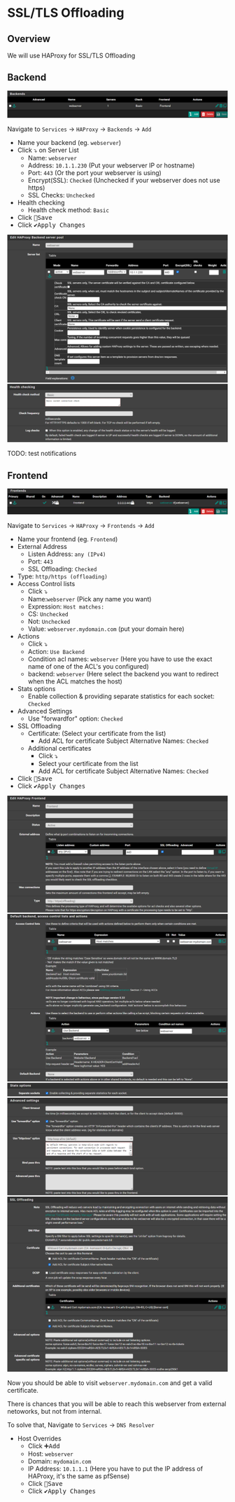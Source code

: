 # SSL/TLS Offloading

## Overview

We will use HAProxy for SSL/TLS Offloading

## Backend

![haproxy-ssloffload-backend-view](img/haproxy-ssloffload-backend-view.png)

Navigate to `Services` -> `HAProxy` -> `Backends` -> `Add`

- Name your backend (eg. `webserver`)
- Click ⤵️ on Server List
  - Name: `webserver`
  - Address: `10.1.1.230` (Put your webserver IP or hostname)
  - Port: `443` (Or the port your webserver is using)
  - Encrypt(SSL): `Checked` (Unchecked if your webserver does not use https)
  - SSL Checks: `Unchecked`
- Health checking
  - Health check method: `Basic`
- Click <kbd>💾Save</kbd>
- Click <kbd>✔️Apply Changes</kbd>

![haproxy-ssloffload-backend](img/haproxy-ssloffload-backend.png)
![haproxy-ssloffload-backend-health](img/haproxy-ssloffload-backend-health.png)

TODO: test notifications

## Frontend

![haproxy-ssloffload-frontend-view](img/haproxy-ssloffload-frontend-view.png)

Navigate to `Services` -> `HAProxy` -> `Frontends` -> `Add`

- Name your frontend (eg. `Frontend`)
- External Address
  - Listen Address: `any (IPv4)`
  - Port: `443`
  - SSL Offloading: `Checked`
- Type: `http/https (offloading)`
- Access Control lists
  - Click <kbd>⤵️</kbd>
  - Name:`webserver` (Pick any name you want)
  - Expression: `Host matches:`
  - CS: `Unchecked`
  - Not: `Unchecked`
  - Value: `webserver.mydomain.com` (put your domain here)
- Actions
  - Click <kbd>⤵️</kbd>
  - Action: `Use Backend`
  - Condition acl names: `webserver` (Here you have to use the exact name of one of the ACL's you configured)
  - backend: `webserver` (Here select the backend you want to redirect when the ACL matches the host)
- Stats options
  - Enable collection & providing separate statistics for each socket: `Checked`
- Advanced Settings
  - Use "forwardfor" option: `Checked`
- SSL Offloading
  - Certificate: (Select your certificate from the list)
    - Add ACL for certificate Subject Alternative Names: `Checked`
  - Additional certificates
    - Click <kbd>⤵️</kbd>
    - Select your certificate from the list
    - Add ACL for certificate Subject Alternative Names: `Checked`
- Click <kbd>💾Save</kbd>
- Click <kbd>✔️Apply Changes</kbd>

![haproxy-ssloffload-frontend1](img/haproxy-ssloffload-frontend1.png)
![haproxy-ssloffload-frontend2](img/haproxy-ssloffload-frontend2.png)
![haproxy-ssloffload-frontend3](img/haproxy-ssloffload-frontend3.png)
![haproxy-ssloffload-frontend4](img/haproxy-ssloffload-frontend4.png)
![haproxy-ssloffload-frontend5](img/haproxy-ssloffload-frontend5.png)


Now you should be able to visit `webserver.mydomain.com` and get a valid certificate.

There is chances that you will be able to reach this webserver from external netoworks, but not from internal.

To solve that, Navigate to `Services` -> `DNS Resolver`

- Host Overrides
  - Click <kbd>➕Add</kbd>
  - Host: `webserver`
  - Domain: `mydomain.com`
  - IP Address: `10.1.1.1` (Here you have to put the IP address of HAProxy, it's the same as pfSense)
  - Click <kbd>💾Save</kbd>
  - Click <kbd>✔️Apply Changes</kbd>
